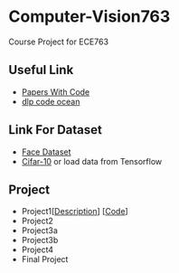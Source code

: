# Computer-Vision763
Course Project for ECE763


## Useful Link
- [Papers With Code](https://paperswithcode.com/sota)
- [dlp code ocean](https://github.com/machinelearningmindset/deep-learning-ocean)

## Link For Dataset
- [Face Dataset](https://github.com/betars/Face-Resources)
- [Cifar-10](https://www.cs.toronto.edu/~kriz/cifar.html) or load data from Tensorflow


## Project

- Project1[[Description](homework/03/)] [[Code](docs/samples/sample_submission/)]
- Project2
- Project3a
- Project3b
- Project4
- Final Project
